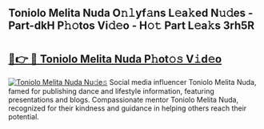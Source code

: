 ## Toniolo Melita Nuda O𝚗𝚕yf𝚊ns L𝚎a𝚔ed N𝚞𝚍es - Part-dkH P𝚑𝚘tos Vi𝚍𝚎o - H𝚘𝚝 Part L𝚎a𝚔s 3rh5R

# <h2><a href="http://kfdbv61.oniu.top/?m=Toniolo+Melita+Nuda">🔗👉 🔴 Toniolo Melita Nuda P𝚑ot𝚘𝚜 V𝚒d𝚎o</a></h2>

[![Toniolo Melita Nuda Nu𝚍e𝚜](https://i.imgur.com/0qMVB7G.gif)](http://kfdbv61.oniu.top/?m=Toniolo+Melita+Nuda)
Social media influencer Toniolo Melita Nuda, famed for publishing dance and lifestyle information, featuring presentations and blogs. Compassionate mentor Toniolo Melita Nuda, recognized for their kindness and guidance in helping others reach their potential.  
